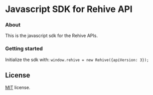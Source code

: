 # Javascript SDK for Rehive API

### About

This is the javascript sdk for the Rehive APIs.

### Getting started

Initialize the sdk with: `window.rehive = new Rehive({apiVersion: 3});`

License
-------------
<a href=/LICENSE target="_blank">MIT</a> license.
